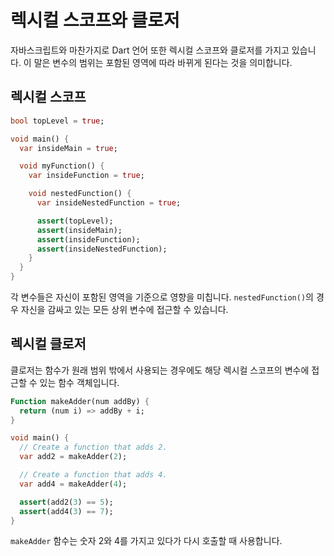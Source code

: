 # 렉시컬 스코프와 클로저

자바스크립트와 마찬가지로 Dart 언어 또한 렉시컬 스코프와 클로저를 가지고 있습니다. 이 말은 변수의 범위는 포함된 영역에 따라 바뀌게 된다는 것을 의미합니다.

## 렉시컬 스코프 

```dart
bool topLevel = true;

void main() {
  var insideMain = true;

  void myFunction() {
    var insideFunction = true;

    void nestedFunction() {
      var insideNestedFunction = true;

      assert(topLevel);
      assert(insideMain);
      assert(insideFunction);
      assert(insideNestedFunction);
    }
  }
}
```

각 변수들은 자신이 포함된 영역을 기준으로 영향을 미칩니다. `nestedFunction()`의 경우 자신을 감싸고 있는 모든 상위 변수에 접근할 수 있습니다.


## 렉시컬 클로저

클로저는 함수가 원래 범위 밖에서 사용되는 경우에도 해당 렉시컬 스코프의 변수에  접근할 수 있는 함수 객체입니다.


```dart
Function makeAdder(num addBy) {
  return (num i) => addBy + i;
}

void main() {
  // Create a function that adds 2.
  var add2 = makeAdder(2);

  // Create a function that adds 4.
  var add4 = makeAdder(4);

  assert(add2(3) == 5);
  assert(add4(3) == 7);
}
```

`makeAdder` 함수는 숫자 2와 4를 가지고 있다가 다시 호출할 때 사용합니다.
